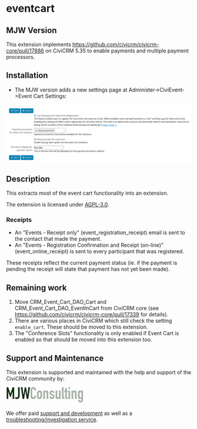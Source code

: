 # eventcart

## MJW Version

This extension implements https://github.com/civicrm/civicrm-core/pull/17886 on CiviCRM 5.35 to enable payments and multiple payment processors.

## Installation

* The MJW version adds a new settings page at Administer->CiviEvent->Event Cart Settings:

![eventcart_settings](images/eventcart_settings.png)

## Description

This extracts most of the event cart functionality into an extension.

The extension is licensed under [AGPL-3.0](LICENSE.txt).

### Receipts

* An "Events - Receipt only" (event_registration_receipt) email is sent to the contact that made the payment.
* An "Events - Registration Confirmation and Receipt (on-line)" (event_online_receipt) is sent to every participant that was registered.

These receipts reflect the current payment status (ie. if the payment is pending the receipt will state that payment has not yet been made).

## Remaining work

1. Move CRM_Event_Cart_DAO_Cart and CRM_Event_Cart_DAO_EventInCart from CiviCRM core (see https://github.com/civicrm/civicrm-core/pull/17339 for details).
1. There are various places in CiviCRM which still check the setting `enable_cart`. These should be moved to this extension.
1. The "Conference Slots" functionality is only enabled if Event Cart is enabled so that should be moved into this extension too.

## Support and Maintenance
This extension is supported and maintained with the help and support of the CiviCRM community by:

[![MJW Consulting](images/mjwconsulting.jpg)](https://www.mjwconsult.co.uk)

We offer paid [support and development](https://mjw.pt/support) as well as a [troubleshooting/investigation service](https://mjw.pt/investigation).

